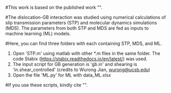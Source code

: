 #This work is based on the published work "".

#The dislocation-GB interaction was studied using numerical calculations of slip transmission parameters (STP) and molecular dynamics simulations (MDS). The parameters from both STP and MDS are fed as inputs to machine learning (ML) models.

#Here, you can find three folders with each containing STP, MDS, and ML. 
1. Open 'STP.m' using matlab with other *.m files in the same folder. The code Stabix (https://stabix.readthedocs.io/en/latest/) was used.  
2. The input script for GB generation is 'gb.in' and shearing is 'in.shear_controlled' (credits to Wurong Jian, wurong@ucsb.edu)
3. Open the file 'ML.py' for ML with data_ML.xlsx 

#If you use these scripts, kindly cite "". 
